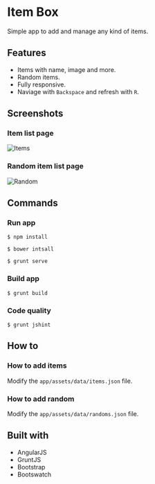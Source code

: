 # Item Box

Simple app to add and manage any kind of items.

## Features

* Items with name, image and more.
* Random items.
* Fully responsive.
* Naviage with `Backspace` and refresh with `R`.

## Screenshots

### Item list page

![Items](https://raw.githubusercontent.com/AmirSavand/item-box/master/app/assets/screens/items.png)

### Random item list page

![Random](https://raw.githubusercontent.com/AmirSavand/item-box/master/app/assets/screens/randoms.png)

## Commands

### Run app

`$ npm install`

`$ bower intsall`
 
`$ grunt serve`

### Build app

`$ grunt build`

### Code quality

`$ grunt jshint`

## How to

### How to add items

Modify the `app/assets/data/items.json` file.

### How to add random

Modify the `app/assets/data/randoms.json` file.

## Built with

* AngularJS
* GruntJS
* Bootstrap
* Bootswatch
